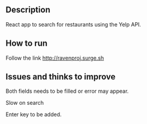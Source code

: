## Description

React app to search for restaurants using the Yelp API.

## How to run

Follow the link http://ravenproj.surge.sh

## Issues and thinks to improve

Both fields needs to be filled or error may appear.

Slow on search

Enter key to be added.


